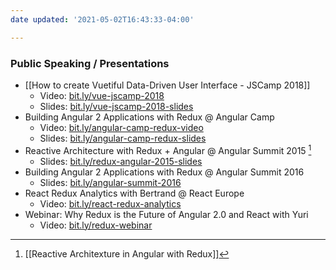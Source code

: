 ```yaml
---
date updated: '2021-05-02T16:43:33-04:00'

---
```


### Public Speaking / Presentations

- [[How to create Vuetiful Data-Driven User Interface - JSCamp 2018]]
  - Video: [bit.ly/vue-jscamp-2018](http://bit.ly/vue-jscamp-2018)
  - Slides: [bit.ly/vue-jscamp-2018-slides](http://bit.ly/vue-jscamp-2018-slides)
- Building Angular 2 Applications with Redux @ Angular Camp
  - Video: [bit.ly/angular-camp-redux-video](http://bit.ly/angular-camp-redux-video)
  - Slides: [bit.ly/angular-camp-redux-slides](http://bit.ly/angular-camp-redux-slides)
- Reactive Architecture with Redux + Angular @ Angular Summit 2015 [^1]
  - Slides: [bit.ly/redux-angular-2015-slides](http://bit.ly/redux-angular-2015-slides)
- Building Angular 2 Applications with Redux @ Angular Summit 2016
  - Slides: [bit.ly/angular-summit-2016](http://bit.ly/angular-summit-2016)
- React Redux Analytics with Bertrand @ React Europe
  - Video: [bit.ly/react-redux-analytics](http://bit.ly/react-redux-analytics)
- Webinar: Why Redux is the Future of Angular 2.0 and React with Yuri
  - Video: [bit.ly/redux-webinar](http://bit.ly/redux-webinar)

[^1]: [[Reactive Architexture in Angular with Redux]]